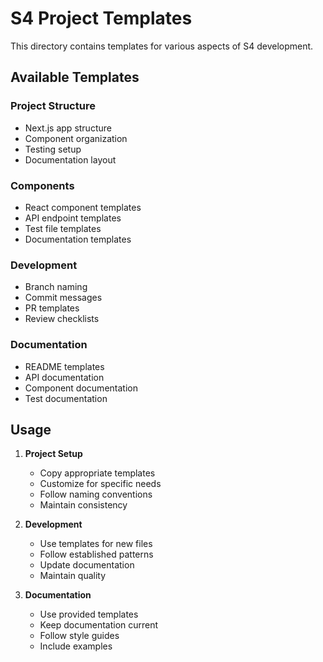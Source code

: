 # S4 Project Templates

This directory contains templates for various aspects of S4 development.

## Available Templates

### Project Structure
- Next.js app structure
- Component organization
- Testing setup
- Documentation layout

### Components
- React component templates
- API endpoint templates
- Test file templates
- Documentation templates

### Development
- Branch naming
- Commit messages
- PR templates
- Review checklists

### Documentation
- README templates
- API documentation
- Component documentation
- Test documentation

## Usage

1. **Project Setup**
   - Copy appropriate templates
   - Customize for specific needs
   - Follow naming conventions
   - Maintain consistency

2. **Development**
   - Use templates for new files
   - Follow established patterns
   - Update documentation
   - Maintain quality

3. **Documentation**
   - Use provided templates
   - Keep documentation current
   - Follow style guides
   - Include examples 